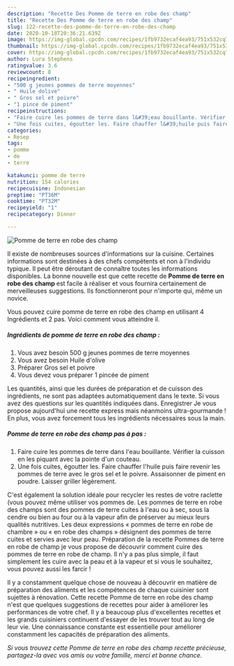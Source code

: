 ```yaml
---
description: "Recette Des Pomme de terre en robe des champ"
title: "Recette Des Pomme de terre en robe des champ"
slug: 122-recette-des-pomme-de-terre-en-robe-des-champ
date: 2020-10-18T20:36:21.639Z
image: https://img-global.cpcdn.com/recipes/1fb9732ecaf4ea93/751x532cq70/pomme-de-terre-en-robe-des-champ-photo-principale-de-la-recette.jpg
thumbnail: https://img-global.cpcdn.com/recipes/1fb9732ecaf4ea93/751x532cq70/pomme-de-terre-en-robe-des-champ-photo-principale-de-la-recette.jpg
cover: https://img-global.cpcdn.com/recipes/1fb9732ecaf4ea93/751x532cq70/pomme-de-terre-en-robe-des-champ-photo-principale-de-la-recette.jpg
author: Lura Stephens
ratingvalue: 3.6
reviewcount: 8
recipeingredient:
- "500 g jeunes pommes de terre moyennes"
- " Huile dolive"
- " Gros sel et poivre"
- "1 pince de piment"
recipeinstructions:
- "Faire cuire les pommes de terre dans l&#39;eau bouillante. Vérifier la cuisson en les piquant avec la pointe d&#39;un couteau."
- "Une fois cuites, égoutter les. Faire chauffer l&#39;huile puis faire revenir les pommes de terre avec le gros sel et le poivre. Assaisonner de piment en poudre. Laisser griller légèrement."
categories:
- Resep
tags:
- pomme
- de
- terre

katakunci: pomme de terre 
nutrition: 154 calories
recipecuisine: Indonesian
preptime: "PT36M"
cooktime: "PT32M"
recipeyield: "1"
recipecategory: Dinner

---
```



![Pomme de terre en robe des champ](https://img-global.cpcdn.com/recipes/1fb9732ecaf4ea93/751x532cq70/pomme-de-terre-en-robe-des-champ-photo-principale-de-la-recette.jpg)

Il existe de nombreuses sources d'informations sur la cuisine. Certaines informations sont destinées à des chefs compétents et non à l'individu typique. Il peut être déroutant de connaître toutes les informations disponibles. La bonne nouvelle est que cette recette de <strong> Pomme de terre en robe des champ </strong> est facile à réaliser et vous fournira certainement de merveilleuses suggestions. Ils fonctionneront pour n'importe qui, même un novice.

<!--inarticleads1-->

Vous pouvez cuire pomme de terre en robe des champ en utilisant 4 Ingrédients et 2 pas. Voici comment vous atteindre il.

##### Ingrédients de pomme de terre en robe des champ :

1. Vous avez besoin 500 g jeunes pommes de terre moyennes
1. Vous avez besoin  Huile d&#39;olive
1. Préparer  Gros sel et poivre
1. Vous devez vous préparer 1 pincée de piment


Les quantités, ainsi que les durées de préparation et de cuisson des ingrédients, ne sont pas adaptées automatiquement dans le texte. Si vous avez des questions sur les quantités indiquées dans. Enregistrer Je vous propose aujourd&#39;hui une recette express mais néanmoins ultra-gourmande ! En plus, vous avez forcement tous les ingrédients nécessaires sous la main. 

<!--inarticleads2-->

##### Pomme de terre en robe des champ pas à pas :

1. Faire cuire les pommes de terre dans l&#39;eau bouillante. Vérifier la cuisson en les piquant avec la pointe d&#39;un couteau.
1. Une fois cuites, égoutter les. Faire chauffer l&#39;huile puis faire revenir les pommes de terre avec le gros sel et le poivre. Assaisonner de piment en poudre. Laisser griller légèrement.


C&#39;est également la solution idéale pour recycler les restes de votre raclette (vous pouvez même utiliser vos pommes de. Les pommes de terre en robe des champs sont des pommes de terre cuites à l&#39;eau ou à sec, sous la cendre ou bien au four ou à la vapeur afin de préserver au mieux leurs qualités nutritives. Les deux expressions « pommes de terre en robe de chambre » ou « en robe des champs » désignent des pommes de terre cuites et servies avec leur peau. Préparation de la recette Pommes de terre en robe de champ je vous propose de découvrir comment cuire des pommes de terre en robe de champ. Il n&#39;y a pas plus simple, il faut simplement les cuire avec la peau et à la vapeur et si vous le souhaitez, vous pouvez aussi les farcir ! 

<!--inarticleads1-->

<p>
Il y a constamment quelque chose de nouveau à découvrir en matière de préparation des aliments et les compétences de chaque cuisinier sont sujettes à rénovation. Cette recette Pomme de terre en robe des champ n'est que quelques suggestions de recettes pour aider à améliorer les performances de votre chef. Il y a beaucoup plus d'excellentes recettes et les grands cuisiniers continuent d'essayer de les trouver tout au long de leur vie. Une connaissance constante est essentielle pour améliorer constamment les capacités de préparation des aliments.
</p>

<p>
<i>Si vous trouvez cette Pomme de terre en robe des champ recette précieuse, partagez-la avec vos amis ou votre famille, merci et bonne chance.</i>
</p>
